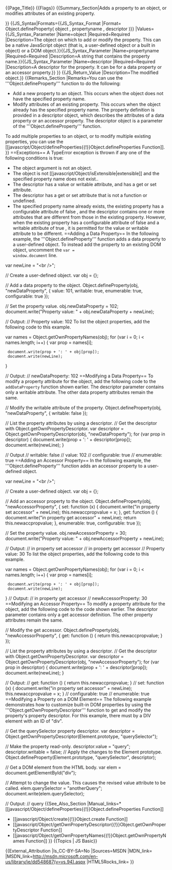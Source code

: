 {{Page_Title}}
{{Flags}}
{{Summary_Section|Adds a property to an object, or modifies attributes of an existing property.

}}
{{JS_Syntax|Formats={{JS_Syntax_Format
|Format= Object.defineProperty( object , propertyname , descriptor )}}
|Values={{JS_Syntax_Parameter
|Name=object
|Required=Required
|Description=The object on which to add or modify the property. This can be a native JavaScript object (that is, a user-defined object or a built in object) or a DOM object.}}{{JS_Syntax_Parameter
|Name=propertyname
|Required=Required
|Description=A string that contains the property name.}}{{JS_Syntax_Parameter
|Name=descriptor
|Required=Required
|Description=A descriptor for the property. It can be for a data property or an accessor property.}}
}}
{{JS_Return_Value
|Description=The modified object.}}
{{Remarks_Section
|Remarks=You can use the '''Object.defineProperty''' function to do the following:

* Add a new property to an object. This occurs when the object does not have the specified property name.
* Modify attributes of an existing property. This occurs when the object already has the specified property name.
The property definition is provided in a descriptor object, which describes the attributes of a data property or an accessor property. The descriptor object is a parameter of the '''Object.defineProperty''' function.

To add multiple properties to an object, or to modify multiple existing properties, you can use the [[javascript/Object/defineProperties{{!}}Object.defineProperties Function]].
}}
==Exceptions==
A TypeError exception is thrown if any one of the following conditions is true:

* The object argument is not an object.
* The object is not [[javascript/Object/isExtensible|extensible]] and the specified property name does not exist..
* The descriptor has a value or writable attribute, and has a get or set attribute.
* The descriptor has a get or set attribute that is not a function or undefined.
* The specified property name already exists, the existing property has a configurable attribute of false , and the descriptor contains one or more attributes that are different from those in the existing property. However, when the existing property has a configurable attribute of false and a writable attribute of true , it is permitted for the value or writable attribute to be different.
==Adding a Data Property==
In the following example, the '''Object.defineProperty''' function adds a data property to a user-defined object. To instead add the property to an existing DOM object, uncomment the <code>var = window.document</code> line.

 var newLine = "&lt;br /&gt;";
 
 // Create a user-defined object.
 var obj = {};
 
 // Add a data property to the object.
 Object.defineProperty(obj, "newDataProperty", {
     value: 101,
     writable: true,
     enumerable: true,
     configurable: true
 });
 
 // Set the property value.
 obj.newDataProperty = 102;
 document.write("Property value: " + obj.newDataProperty + newLine);
 
 // Output:
 // Property value: 102
To list the object properties, add the following code to this example.

 var names = Object.getOwnPropertyNames(obj);
 for (var i = 0; i &lt; names.length; i++) {
     var prop = names[i];
 
     document.write(prop + ': ' + obj[prop]);
     document.write(newLine);
 }
 
 // Output:
 //  newDataProperty: 102
==Modifying a Data Property==
To modify a property attribute for the object, add the following code to the <code>addDataProperty</code> function shown earlier. The descriptor parameter contains only a writable attribute. The other data property attributes remain the same.

 // Modify the writable attribute of the property.
 Object.defineProperty(obj, "newDataProperty", { writable: false });
 
 // List the property attributes by using a descriptor.
 // Get the descriptor with Object.getOwnPropertyDescriptor.
 var descriptor = Object.getOwnPropertyDescriptor(obj, "newDataProperty");
 for (var prop in descriptor) {
     document.write(prop + ': ' + descriptor[prop]);
     document.write(newLine);
 }
 
 // Output
 // writable: false
 // value: 102
 // configurable: true
 // enumerable: true
==Adding an Accessor Property==
In the following example, the '''Object.defineProperty''' function adds an accessor property to a user-defined object.

 var newLine = "&lt;br /&gt;";
 
 // Create a user-defined object.
 var obj = {};
 
 // Add an accessor property to the object.
 Object.defineProperty(obj, "newAccessorProperty", {
     set: function (x) {
         document.write("in property set accessor" + newLine);
         this.newaccpropvalue = x;
     },
     get: function () {
         document.write("in property get accessor" + newLine);
         return this.newaccpropvalue;
     },
     enumerable: true,
     configurable: true
 });
 
 // Set the property value.
 obj.newAccessorProperty = 30;
 document.write("Property value: " + obj.newAccessorProperty + newLine);
 
 // Output:
 // in property set accessor
 // in property get accessor
 // Property value: 30
To list the object properties, add the following code to this example.

 var names = Object.getOwnPropertyNames(obj);
 for (var i = 0; i &lt; names.length; i++) {
     var prop = names[i];
 
     document.write(prop + ': ' + obj[prop]);
     document.write(newLine);
 }
 // Output:
 // in property get accessor
 // newAccessorProperty: 30
==Modifying an Accessor Property==
To modify a property attribute for the object, add the following code to the code shown earlier. The descriptor parameter contains only a get accessor definition. The other property attributes remain the same.

 // Modify the get accessor.
 Object.defineProperty(obj, "newAccessorProperty", {
     get: function () { return this.newaccpropvalue; }
 });
 
 // List the property attributes by using a descriptor.
 // Get the descriptor with Object.getOwnPropertyDescriptor.
 var descriptor = Object.getOwnPropertyDescriptor(obj, "newAccessorProperty");
 for (var prop in descriptor) {
     document.write(prop + ': ' + descriptor[prop]);
     document.write(newLine);
 }
 
 // Output:
 // get: function () { return this.newaccpropvalue; }
 // set: function (x) { document.write("in property set accessor" + newLine); this.newaccpropvalue = x; }
 // configurable: true
 // enumerable: true
==Modifying a Property on a DOM Element==
The following example demonstrates how to customize built-in DOM properties by using the '''Object.getOwnPropertyDescriptor''' function to get and modify the property's property descriptor. For this example, there must by a DIV element with an ID of "div".

 // Get the querySelector property descriptor.
 var descriptor = Object.getOwnPropertyDescriptor(Element.prototype, "querySelector");
 
 // Make the property read-only.
 descriptor.value = "query";
 descriptor.writable = false;
 // Apply the changes to the Element prototype.
 Object.defineProperty(Element.prototype, "querySelector", descriptor);
 
 // Get a DOM element from the HTML body.
 var elem = document.getElementById("div");
 
 // Attempt to change the value. This causes the revised value attribute to be called.
 elem.querySelector = "anotherQuery";
 document.write(elem.querySelector);
 
 // Output:
 // query
{{See_Also_Section
|Manual_links=* [[javascript/Object/defineProperties{{!}}Object.defineProperties Function]]
* [[javascript/Object/create{{!}}Object.create Function]]
* [[javascript/Object/getOwnPropertyDescriptor{{!}}Object.getOwnPropertyDescriptor Function]]
* [[javascript/Object/getOwnPropertyNames{{!}}Object.getOwnPropertyNames Function]]
}}
{{Topics | JS Basic}}

{{External_Attribution
|Is_CC-BY-SA=No
|Sources=MSDN
|MDN_link=
|MSDN_link=http://msdn.microsoft.com/en-us/library/ie/dd548687(v=vs.94).aspx
|HTML5Rocks_link=
}}